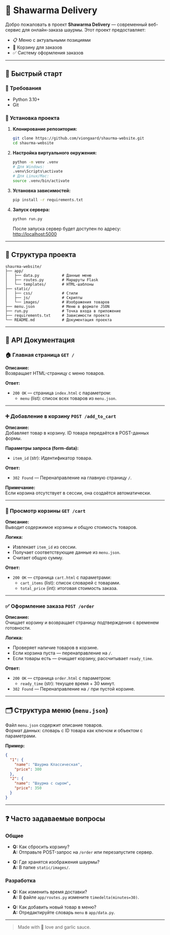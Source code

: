 # 🌯 Shawarma Delivery

Добро пожаловать в проект **Shawarma Delivery** — современный веб-сервис для онлайн-заказа шаурмы. Этот проект предоставляет:

- 📋 Меню с актуальными позициями
- 🛒 Корзину для заказов
- ✅ Систему оформления заказов

---

## 🚀 Быстрый старт

### 📌 Требования

- Python 3.10+
- Git

### 🔧 Установка проекта

1. **Клонирование репозитория:**

   ```bash
   git clone https://github.com/viongaard/shaurma-website.git
   cd shaurma-website
   ```

2. **Настройка виртуального окружения:**

   ```bash
   python -m venv .venv
   # Для Windows:
   .venv\Scripts\activate
   # Для Linux/Mac:
   source .venv/bin/activate
   ```

3. **Установка зависимостей:**

   ```bash
   pip install -r requirements.txt
   ```

4. **Запуск сервера:**

   ```bash
   python run.py
   ```

   После запуска сервер будет доступен по адресу: [http://localhost:5000](http://localhost:5000)

---

## 🧩 Структура проекта

```
shaurma-website/
├── app/
│   ├── data.py          # Данные меню
│   ├── routes.py        # Маршруты Flask
│   └── templates/       # HTML-шаблоны
├── static/
│   ├── css/             # Стили
│   ├── js/              # Скрипты
│   └── images/          # Изображения товаров
├── menu.json            # Меню в формате JSON
├── run.py               # Точка входа в приложение
├── requirements.txt     # Зависимости проекта
└── README.md            # Документация проекта
```

---

## 📖 API Документация

### 🏠 Главная страница `GET /`

**Описание:**  
Возвращает HTML-страницу с меню товаров.

**Ответ:**
- `200 OK` — страница `index.html` с параметром:
  - `menu` (list): список всех товаров из `menu.json`.

---

### ➕ Добавление в корзину `POST /add_to_cart`

**Описание:**  
Добавляет товар в корзину. ID товара передаётся в POST-данных формы.

**Параметры запроса (form-data):**
- `item_id` (str): Идентификатор товара.

**Ответ:**
- `302 Found` — Перенаправление на главную страницу `/`.

**Примечание:**  
Если корзина отсутствует в сессии, она создаётся автоматически.

---

### 🛒 Просмотр корзины `GET /cart`

**Описание:**  
Выводит содержимое корзины и общую стоимость товаров.

**Логика:**
- Извлекает `item_id` из сессии.
- Получает соответствующие данные из `menu.json`.
- Считает общую сумму.

**Ответ:**
- `200 OK` — страница `cart.html` с параметрами:
  - `cart_items` (list): список словарей с товарами.
  - `total_price` (int): итоговая стоимость заказа.

---

### ✅ Оформление заказа `POST /order`

**Описание:**  
Очищает корзину и возвращает страницу подтверждения с временем готовности.

**Логика:**
- Проверяет наличие товаров в корзине.
- Если корзина пуста — перенаправление на `/`.
- Если товары есть — очищает корзину, рассчитывает `ready_time`.

**Ответ:**
- `200 OK` — страница `order.html` с параметром:
  - `ready_time` (str): текущее время + 30 минут.
- `302 Found` — Перенаправление на `/` при пустой корзине.

---

## 🗂 Структура меню (`menu.json`)

Файл `menu.json` содержит описание товаров.  
Формат данных: словарь с ID товара как ключом и объектом с параметрами.

**Пример:**

```json
{
  "1": {
    "name": "Шаурма Классическая",
    "price": 300
  },
  "2": {
    "name": "Шаурма с сыром",
    "price": 350
  }
}
```

---

## ❓ Часто задаваемые вопросы

### Общие

- **Q:** Как сбросить корзину?  
  **A:** Отправьте POST-запрос на `/order` или перезапустите сервер.

- **Q:** Где хранятся изображения шаурмы?  
  **A:** В папке `static/images/`.

### Разработка

- **Q:** Как изменить время доставки?  
  **A:** В файле `app/routes.py` измените `timedelta(minutes=30)`.

- **Q:** Как добавить новый товар в меню?  
  **A:** Отредактируйте словарь `menu` в `app/data.py`.

---

> Made with 🧄 love and garlic sauce.
